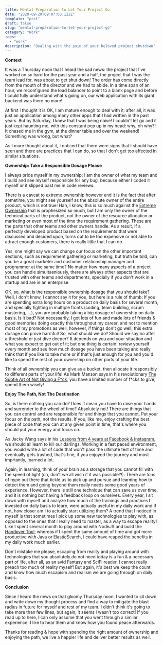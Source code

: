 ```yaml
---
title: Mental Preparation to Let Your Project Go
date: "2020-09-20T09:07:00.122Z"
template: "post"
draft: false
slug: "mental-preparation-to-let-your-project-go"
category: "Work"
tags:
  - "work"
description: "Dealing with the pain of your beloved project shutdown"
---
```


**Context**

It was a Thursday noon that I heard the sad news: the project that I've worked on so hard for the past year and a half, the project that I was the team lead for, was about to get shut down! The order has come directly from the mouth of the director and we had to abide. In a time span of an hour, we reconfigured the load balancer to point to a blank page and before I could fully understand what's going on, our web application with its giant backend was there no more!

At first I thought it is OK, I am mature enough to deal with it; after all, it was just an application among many other apps that I had written in the past years. But by Saturday, I knew that I was being naive! I couldn't let go and it just kept haunting me, with this constant pop up in my head: why, oh why?! It chased me in the gym, at the dinner table and over the weekend! Something was wrong, but what?

As I more thought about it, I noticed that there were signs that I should have seen and there are practices that I can do, so that I don't get too affected in similar situations.

**Ownership: Take a Responsible Dosage Please**

I always pride myself in my ownership; I am the owner of what my team and I build and see myself responsible for any bug, because either I coded it myself or it slipped past me in code reviews.

There is a caveat to extreme ownership however and it is the fact that after sometime, you might see yourself as the absolute owner of the entire product, which is not true! Hah, I know, this is so much against the [Extreme Ownership](https://www.goodreads.com/book/show/23848190-extreme-ownership) that is prophesized so much, but I am only the owner of the technical parts of the product, not the owner of the resource allocation or marketing or even most of the time the requirement gathering. These are the parts that other teams and other owners handle. As a result, if a perfectly developed product based on the requirements that were discussed and decided upon, turns out to be too expensive or not able to attract enough customers, there is really little that I can do.

Yes, one might say we can change our focus on the other important sections, such as requirement gathering or marketing, but truth be told, can you be a great marketer and customer relationship manager and programmer at the same time? No matter how many aspects of a project you can handle simultaeniously, there are always other aspects that are trusted with other teams and departments, specially if you don't work in a startup and are in an enterprise.

OK, so, what is the responsible ownership dosage that you should take? Well, I don't know, I cannot say it for you, but here is a rule of thumb: If you are spending extra long hours on a product on daily basis for several month, and specially fighting in multiple fronts (coding, team building, scrum mastering, ...), you are probably taking a big dosage of ownership on daily basis. Is it bad? Not necessarily, I got lots of fun and made lots of friends & good memories doing exactly this throughout my career, and not to mention most of my promotions as well, however, if things don't go well, this extra dosage can prove harmful! So, what should we do? Should we say no after a threshold or just dive deeper? It depends on you and your situation and what you expect to get out of it; but one thing is certain: review yourself every month and see how much dosage you have been taking and really think that if you like to take more or if that's just enough for you and you'd like to spend the rest of your ownership on other parts of your life.

Think of all ownership you can give as a bucket, then allocate it responsibly to different parts of your life! As Mark Manson says in his revolutionary [The Subtle Art of Not Giving a F\*ck](https://www.goodreads.com/book/show/28257707-the-subtle-art-of-not-giving-a-f-ck?from_search=true&from_srp=true&qid=9kKo4dllT3&rank=1), you have a limited number of f\*cks to give, spend them wisely!

**Enjoy The Path, Not The Destination**

So, is there nothing you can do? Does it mean you have to raise your hands and surrender to the wheel of time? Absolutely not! There are things that you can control and are responsible for and things that you cannot. Put your focus on the path, not the results. If you, like me, enjoy crafting the best piece of code that you can at any given point in time, that's where you should put your energy and focus on.

As Jacky Wang says in his [Lessons from 4 years at Facebook & Instagram](https://medium.com/swlh/4-lessons-from-my-4-years-at-facebook-instagram-as-a-software-engineer-cc0b7c18678), we should all learn to kill our darlings. Working in a fast paced environment, you would write a lot of code that won't pass the ultimate test of time and eventually gets trashed, that's fine, if you enjoyed the journey and most imprtantly, learned a lot.

Again, in learning, think of your brain as a storage that you cannot fill with the speed of light (oh, don't we all wish if it was possible?!). There are tons of hype out there that tickle us to pick up and pursue and learning how to detect them and going beyond them really needs some good years of experience. However, there is still one technique that can save us over time, and it is nothing but having a feedback loop on ourselves. Every year, I sit down with myself and analyze how much of the trainings and practices I invested on daily basis to learn, were actually useful in my daily work and if not, how closer am I to actually start utilizing them? A trend that I noticed in myself is that sometimes I pick up some new technologies to play with, as opposed to the ones that I really need to master, as a way to escape reality! Like I spent several month to play around with NodeJS and build the [Handover Tool](https://github.com/hoomand/HandoverTool); whereas if I spent the same amount of time and got more productive with Java or ElasticSearch, I could have reaped the benefits in my daily work much earlier.

Don't mistake me please, escaping from reality and playing around with technologies that you absolutely do not need today is a fun & a necessary part of life, after all, as an avid Fantasy and SciFi reader, I cannot really preach too much of reality myself! But again, it's best we keep the count and know how much escapism and realism we are going through on daily basis.

**Conclusion**

Since I heard the news on that gloomy Thursday noon, I wanted to sit down and write down my thought process and find a way to mitigate the blast radius in future for myself and rest of my team. I didn't think it's going to take more than few lines, but again, it seems I wasn't too correct! If you read up to here, I can only assume that you went through a similar experience. I like to hear them and know how you found peace afterwards.

Thanks for reading & hope with spending the right amount of ownership and enjoying the path, we live a happier life and deliver better results as well.
